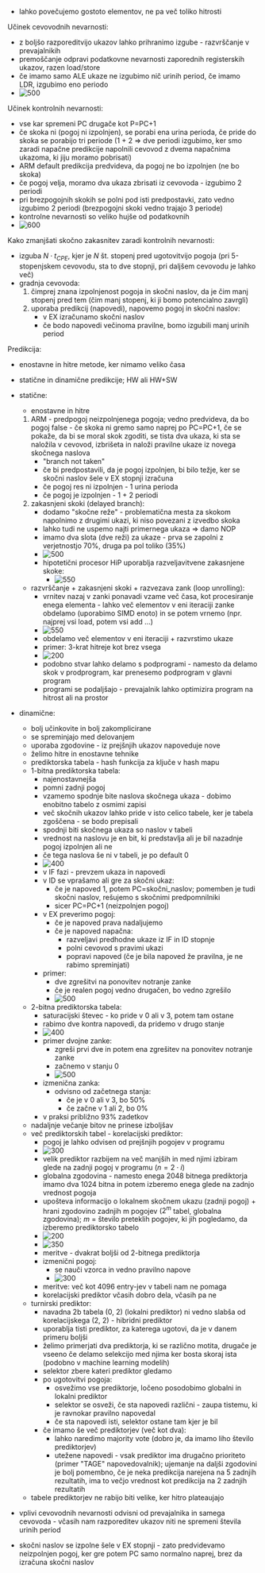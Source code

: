 - lahko povečujemo gostoto elementov, ne pa več toliko hitrosti

Učinek cevovodnih nevarnosti:
- z boljšo razporeditvijo ukazov lahko prihranimo izgube - razvrščanje v prevajalnikih
- premoščanje odpravi podatkovne nevarnosti zaporednih registerskih ukazov, razen load/store
- če imamo samo ALE ukaze ne izgubimo nič urinih period, če imamo LDR, izgubimo eno periodo
- ![500](../../Images2/Pasted%20image%2020241210105424.png)

Učinek kontrolnih nevarnosti:
- vse kar spremeni PC drugače kot P=PC+1
- če skoka ni (pogoj ni izpolnjen), se porabi ena urina perioda, če pride do skoka se porabijo tri periode (1 + 2 => dve periodi izgubimo, ker smo zaradi napačne predikcije napolnili cevovod z dvema napačnima ukazoma, ki jiju moramo pobrisati)
- ARM default predikcija predvideva, da pogoj ne bo izpolnjen (ne bo skoka)
- če pogoj velja, moramo dva ukaza zbrisati iz cevovoda - izgubimo 2 periodi
- pri brezpogojnih skokih se polni pod isti predpostavki, zato vedno izgubimo 2 periodi (brezpogojni skoki vedno trajajo 3 periode)
- kontrolne nevarnosti so veliko hujše od podatkovnih
- ![600](../../Images2/Pasted%20image%2020241210110216.png)

Kako zmanjšati skočno zakasnitev zaradi kontrolnih nevarnosti:
- izguba $N \cdot t_{CPE}$, kjer je $N$ št. stopenj pred ugotovitvijo pogoja (pri 5-stopenjskem cevovodu, sta to dve stopnji, pri daljšem cevovodu je lahko več)
- gradnja cevovoda:
	1. čimprej znana izpolnjenost pogoja in skočni naslov, da je čim manj stopenj pred tem (čim manj stopenj, ki ji bomo potencialno zavrgli)
	2. uporaba predikcij (napovedi), napovemo pogoj in skočni naslov:
		- v EX izračunamo skočni naslov
		- če bodo napovedi večinoma pravilne, bomo izgubili manj urinih period

Predikcija:
- enostavne in hitre metode, ker nimamo veliko časa
- statične in dinamične predikcije; HW ali HW+SW
- statične:
	- enostavne in hitre
	1. ARM - predpogoj neizpolnjenega pogoja; vedno predvideva, da bo pogoj false - če skoka ni gremo samo naprej po PC=PC+1, če se pokaže, da bi se moral skok zgoditi, se tista dva ukaza, ki sta se naložila v cevovod, izbrišeta in naloži pravilne ukaze iz novega skočnega naslova
		- "branch not taken"
		- če bi predpostavili, da je pogoj izpolnjen, bi bilo težje, ker se skočni naslov šele v EX stopnji izračuna
		- če pogoj res ni izpolnjen - 1 urina perioda
		- če pogoj je izpolnjen - 1 + 2 periodi
	2. zakasnjeni skoki (delayed branch):
		- dodamo "skočne reže" - problematična mesta za skokom napolnimo z drugimi ukazi, ki niso povezani z izvedbo skoka
		- lahko tudi ne uspemo najti primernega ukaza => damo NOP
		- imamo dva slota (dve reži) za ukaze - prva se zapolni z verjetnostjo 70%, druga pa pol toliko (35%)
		- ![500](../../Images2/Pasted%20image%2020241210113702.png)
		- hipotetični procesor HiP uporablja razveljavitvene zakasnjene skoke:
			- ![550](../../Images2/Pasted%20image%2020241210113845.png)
	- razvrščanje + zakasnjeni skoki + razvezava zank (loop unrolling):
		- vrnitev nazaj v zanki ponavadi vzame več časa, kot procesiranje enega elementa - lahko več elementov v eni iteraciji zanke obdelamo (uporabimo SIMD enoto) in se potem vrnemo (npr. najprej vsi load, potem vsi add ...)
		- ![550](../../Images2/Pasted%20image%2020241217105658.png)
		- obdelamo več elementov v eni iteraciji + razvrstimo ukaze
		- primer: 3-krat hitreje kot brez vsega
		- ![200](../../Images2/Pasted%20image%2020241210114605.png)
		- podobno stvar lahko delamo s podprogrami - namesto da delamo skok v prodprogram, kar prenesemo podprogram v glavni program
		- programi se podaljšajo - prevajalnik lahko optimizira program na hitrost ali na prostor
- dinamične:
	- bolj učinkovite in bolj zakomplicirane
	- se spreminjajo med delovanjem
	- uporaba zgodovine - iz prejšnjih ukazov napoveduje nove
	- želimo hitre in enostavne tehnike
	- prediktorska tabela - hash funkcija za ključe v hash mapu
	- 1-bitna prediktorska tabela:
		- najenostavnejša
		- pomni zadnji pogoj
		- vzamemo spodnje bite naslova skočnega ukaza - dobimo enobitno tabelo z osmimi zapisi
		- več skočnih ukazov lahko pride v isto celico tabele, ker je tabela zgoščena - se bodo prepisali
		- spodnji biti skočnega ukaza so naslov v tabeli
		- vrednost na naslovu je en bit, ki predstavlja ali je bil nazadnje pogoj izpolnjen ali ne
		- če tega naslova še ni v tabeli, je po default 0
		- ![400](../../Images2/Pasted%20image%2020241210115530.png)
		- v IF fazi - prevzem ukaza in napovedi
		- v ID se vprašamo ali gre za skočni ukaz:
			- če je napoved 1, potem PC=skočni_naslov; pomemben je tudi skočni naslov, rešujemo s skočnimi predpomnilniki
			- sicer PC=PC+1 (neizpolnjen pogoj)
		- v EX preverimo pogoj:
			- če je napoved prava nadaljujemo
			- če je napoved napačna:
				- razveljavi predhodne ukaze iz IF in ID stopnje
				- polni cevovod s pravimi ukazi
				- popravi napoved (če je bila napoved že pravilna, je ne rabimo spreminjati)
		- primer:
			- dve zgrešitvi na ponovitev notranje zanke
			- če je realen pogoj vedno drugačen, bo vedno zgrešilo
			- ![500](../../Images2/Pasted%20image%2020241210123024.png)
	- 2-bitna prediktorska tabela:
		- saturacijski števec - ko pride v 0 ali v 3, potem tam ostane
		- rabimo dve kontra napovedi, da pridemo v drugo stanje
		- ![400](../../Images2/Pasted%20image%2020241210123321.png)
		- primer dvojne zanke:
			- zgreši prvi dve in potem ena zgrešitev na ponovitev notranje zanke
			- začnemo v stanju 0
			- ![500](../../Images2/Pasted%20image%2020241210123423.png)
		- izmenična zanka:
			- odvisno od začetnega stanja:
				- če je v 0 ali v 3, bo 50%
				- če začne v 1 ali 2, bo 0%
		- v praksi približno 93% zadetkov
	- nadaljnje večanje bitov ne prinese izboljšav
	- več prediktorskih tabel - korelacijski prediktor:
		- pogoj je lahko odvisen od prejšnjih pogojev v programu
		- ![300](../../Images2/Pasted%20image%2020241210124029.png)
		- velik prediktor razbijem na več manjših in med njimi izbiram glede na zadnji pogoj v programu ($n=2 \cdot i$)
		- globalna zgodovina - namesto enega 2048 bitnega prediktorja imamo dva 1024 bitna in potem izberemo enega glede na zadnjo vrednost pogoja
		- upošteva informacijo o lokalnem skočnem ukazu (zadnji pogoj) + hrani zgodovino zadnjih m pogojev ($2^m$ tabel, globalna zgodovina); $m$ = število preteklih pogojev, ki jih pogledamo, da izberemo prediktorsko tabelo
		- ![200](../../Images2/Pasted%20image%2020241210124301.png)
		- ![350](../../Images2/Pasted%20image%2020241217110536.png)
		- meritve - dvakrat boljši od 2-bitnega prediktorja
		- izmenični pogoj:
			- se nauči vzorca in vedno pravilno napove
			- ![300](../../Images2/Pasted%20image%2020241210124556.png)
		- meritve: več kot 4096 entry-jev v tabeli nam ne pomaga
		- korelacijski prediktor včasih dobro dela, včasih pa ne
	- turnirski prediktor:
		- navadna 2b tabela (0, 2) (lokalni prediktor) ni vedno slabša od korelacijskega (2, 2) - hibridni prediktor
		- uporablja tisti prediktor, za katerega ugotovi, da je v danem primeru boljši
		- želimo primerjati dva prediktorja, ki se različno motita, drugače je vseeno če delamo selekcijo med njima ker bosta skoraj ista (podobno v machine learning modelih)
		- selektor zbere kateri prediktor gledamo
		- po ugotovitvi pogoja:
			- osvežimo vse prediktorje, ločeno posodobimo globalni in lokalni prediktor
			- selektor se osveži, če sta napovedi različni - zaupa tistemu, ki je ravnokar pravilno napovedal
			- če sta napovedi isti, selektor ostane tam kjer je bil
		- če imamo še več prediktorjev (več kot dva):
			- lahko naredimo majority vote (dobro je, da imamo liho število prediktorjev)
			- utežene napovedi - vsak prediktor ima drugačno prioriteto (primer "TAGE" napovedovalnik); ujemanje na daljši zgodovini je bolj pomembno, če je neka predikcija narejena na 5 zadnjih rezultatih, ima to večjo vrednost kot predikcija na 2 zadnjih rezultatih
	- tabele prediktorjev ne rabijo biti velike, ker hitro plateaujajo

- vplivi cevovodnih nevarnosti odvisni od prevajalnika in samega cevovoda - včasih nam razporeditev ukazov niti ne spremeni števila urinih period
- skočni naslov se izpolne šele v EX stopnji - zato predvidevamo neizpolnjen pogoj, ker gre potem PC samo normalno naprej, brez da izračuna skočni naslov
